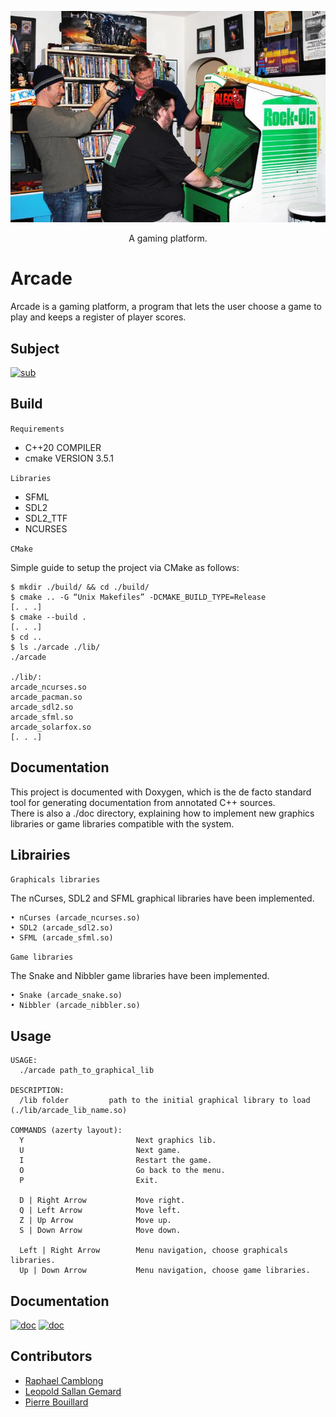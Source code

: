 <p align="center">
  <a>
    <img alt="Arcade Logo" src="./assets/arcade.webp"/>
  </a>
  <p align="center">A gaming platform.</p>
</p>

# Arcade

Arcade is a gaming platform, a program that lets the user choose a game to play and keeps a register of player scores.

## Subject

[![sub](https://img.shields.io/badge/Subject-pdf-red.svg)](./assets/B-OOP-400_arcade.pdf)

## Build

`Requirements`

- C++20 COMPILER
- cmake VERSION 3.5.1

`Libraries`

- SFML
- SDL2
- SDL2_TTF
- NCURSES

`CMake`

Simple guide to setup the project via CMake as follows:

```
$ mkdir ./build/ && cd ./build/
$ cmake .. -G “Unix Makefiles” -DCMAKE_BUILD_TYPE=Release
[. . .]
$ cmake --build .
[. . .]
$ cd ..
$ ls ./arcade ./lib/
./arcade

./lib/:
arcade_ncurses.so
arcade_pacman.so
arcade_sdl2.so
arcade_sfml.so
arcade_solarfox.so
[. . .]
```

## Documentation

This project is documented with Doxygen, which is the de facto standard tool for generating documentation from annotated C++ sources. <br>
There is also a ./doc directory, explaining how to implement new graphics libraries or game libraries compatible with
the system.

## Librairies

`Graphicals libraries`

The nCurses, SDL2 and SFML graphical libraries have been implemented.

```
• nCurses (arcade_ncurses.so)
• SDL2 (arcade_sdl2.so)
• SFML (arcade_sfml.so)
```

`Game libraries`

The Snake and Nibbler game libraries have been implemented.

```
• Snake (arcade_snake.so)
• Nibbler (arcade_nibbler.so)
```

## Usage

```
USAGE:
  ./arcade path_to_graphical_lib

DESCRIPTION:
  /lib folder         path to the initial graphical library to load (./lib/arcade_lib_name.so)

COMMANDS (azerty layout):
  Y                         Next graphics lib.
  U                         Next game.
  I                         Restart the game.
  O                         Go back to the menu.
  P                         Exit.

  D | Right Arrow           Move right.
  Q | Left Arrow            Move left.
  Z | Up Arrow              Move up.
  S | Down Arrow            Move down.
  
  Left | Right Arrow        Menu navigation, choose graphicals libraries.
  Up | Down Arrow           Menu navigation, choose game libraries.      
```

## Documentation

[![doc](https://img.shields.io/badge/Documentation-html-red.svg)](./doc/html)
[![doc](https://img.shields.io/badge/Documentation-pdf-red.svg)](./doc/arcade_doc.pdf)

## Contributors

- [Raphael Camblong](https://github.com/raphaelCamblong)
- [Leopold Sallan Gemard](https://github.com/sosantoo/)
- [Pierre Bouillard](https://github.com/pierrrebouillard)
